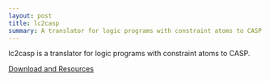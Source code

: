 ```yaml
---
layout: post
title: lc2casp
summary: A translator for logic programs with constraint atoms to CASP.
---
```

lc2casp is a translator for logic programs with constraint atoms to CASP.

[Download and Resources](http://www.cs.uni-potsdam.de/lc2casp/)
